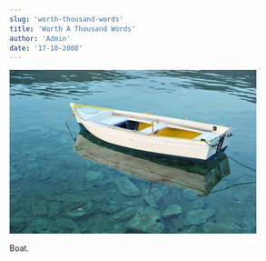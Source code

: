 ```yaml
---
slug: 'worth-thousand-words'
title: 'Worth A Thousand Words'
author: 'Admin'
date: '17-10-2008'
---
```


![](https://raw.githubusercontent.com/thisugee/next-markdown-blog/master/posts/images/0005_worth-thousand-words/boat.jpeg)

Boat.